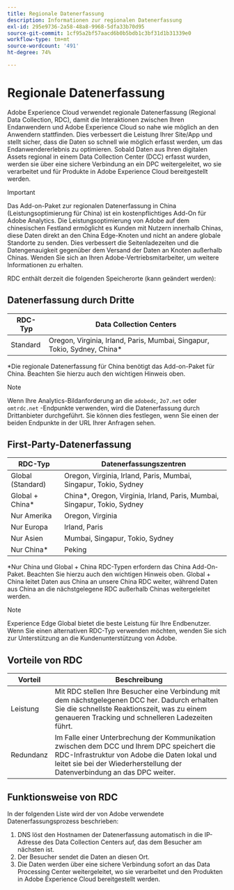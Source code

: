 ```yaml
---
title: Regionale Datenerfassung
description: Informationen zur regionalen Datenerfassung
exl-id: 295e9736-2a58-48a8-9968-5dfa33b70d95
source-git-commit: 1cf95a2bf57aacd6b0b5bdb1c3bf31d1b31339e0
workflow-type: tm+mt
source-wordcount: '491'
ht-degree: 74%

---
```


# Regionale Datenerfassung

Adobe Experience Cloud verwendet regionale Datenerfassung (Regional Data Collection, RDC), damit die Interaktionen zwischen Ihren Endanwendern und Adobe Experience Cloud so nahe wie möglich an den Anwendern stattfinden. Dies verbessert die Leistung Ihrer Site/App und stellt sicher, dass die Daten so schnell wie möglich erfasst werden, um das Endanwendererlebnis zu optimieren. Sobald Daten aus Ihren digitalen Assets regional in einem Data Collection Center (DCC) erfasst wurden, werden sie über eine sichere Verbindung an ein DPC weitergeleitet, wo sie verarbeitet und für Produkte in Adobe Experience Cloud bereitgestellt werden.

>[!IMPORTANT]
>
>Das Add-on-Paket zur regionalen Datenerfassung in China (Leistungsoptimierung für China) ist ein kostenpflichtiges Add-On für Adobe Analytics. Die Leistungsoptimierung von Adobe auf dem chinesischen Festland ermöglicht es Kunden mit Nutzern innerhalb Chinas, diese Daten direkt an den China Edge-Knoten und nicht an andere globale Standorte zu senden. Dies verbessert die Seitenladezeiten und die Datengenauigkeit gegenüber dem Versand der Daten an Knoten außerhalb Chinas. Wenden Sie sich an Ihren Adobe-Vertriebsmitarbeiter, um weitere Informationen zu erhalten.

RDC enthält derzeit die folgenden Speicherorte (kann geändert werden):

## Datenerfassung durch Dritte

| RDC-Typ | Data Collection Centers |
|---------------------|-------------------|
| Standard | Oregon, Virginia, Irland, Paris, Mumbai, Singapur, Tokio, Sydney, China* |

*Die regionale Datenerfassung für China benötigt das Add-on-Paket für China. Beachten Sie hierzu auch den wichtigen Hinweis oben.

>[!NOTE]
>
>Wenn Ihre Analytics-Bildanforderung an die `adobedc`, `2o7.net` oder `omtrdc.net` -Endpunkte verwenden, wird die Datenerfassung durch Drittanbieter durchgeführt. Sie können dies festlegen, wenn Sie einen der beiden Endpunkte in der URL Ihrer Anfragen sehen.

## First-Party-Datenerfassung

| RDC-Typ | Datenerfassungszentren |
|---------------------|-------------------|
| Global (Standard) | Oregon, Virginia, Irland, Paris, Mumbai, Singapur, Tokio, Sydney |
| Global + China* | China*, Oregon, Virginia, Irland, Paris, Mumbai, Singapur, Tokio, Sydney |
| Nur Amerika | Oregon, Virginia |
| Nur Europa | Irland, Paris |
| Nur Asien | Mumbai, Singapur, Tokio, Sydney |
| Nur China* | Peking |

*Nur China und Global + China RDC-Typen erfordern das China Add-On-Paket. Beachten Sie hierzu auch den wichtigen Hinweis oben. Global + China leitet Daten aus China an unsere China RDC weiter, während Daten aus China an die nächstgelegene RDC außerhalb Chinas weitergeleitet werden.

>[!NOTE]
>
>Experience Edge Global bietet die beste Leistung für Ihre Endbenutzer.  Wenn Sie einen alternativen RDC-Typ verwenden möchten, wenden Sie sich zur Unterstützung an die Kundenunterstützung von Adobe.

## Vorteile von RDC

| Vorteil | Beschreibung |
| --- | --- |
| Leistung | Mit RDC stellen Ihre Besucher eine Verbindung mit dem nächstgelegenen DCC her. Dadurch erhalten Sie die schnellste Reaktionszeit, was zu einem genaueren Tracking und schnelleren Ladezeiten führt. |
| Redundanz | Im Falle einer Unterbrechung der Kommunikation zwischen dem DCC und Ihrem DPC speichert die RDC-Infrastruktur von Adobe die Daten lokal und leitet sie bei der Wiederherstellung der Datenverbindung an das DPC weiter. |

## Funktionsweise von RDC

In der folgenden Liste wird der von Adobe verwendete Datenerfassungsprozess beschrieben:

1. DNS löst den Hostnamen der Datenerfassung automatisch in die IP-Adresse des Data Collection Centers auf, das dem Besucher am nächsten ist.
1. Der Besucher sendet die Daten an diesen Ort.
1. Die Daten werden über eine sichere Verbindung sofort an das Data Processing Center weitergeleitet, wo sie verarbeitet und den Produkten in Adobe Experience Cloud bereitgestellt werden.
